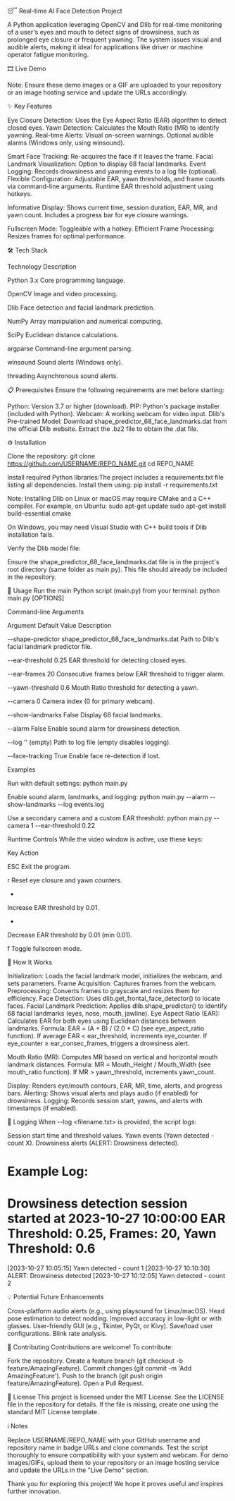 😴 Real-time AI Face Detection Project

A Python application leveraging OpenCV and Dlib for real-time monitoring of a user's eyes and mouth to detect signs of drowsiness, such as prolonged eye closure or frequent yawning. The system issues visual and audible alerts, making it ideal for applications like driver or machine operator fatigue monitoring.

🎞️ Live Demo

Note: Ensure these demo images or a GIF are uploaded to your repository or an image hosting service and update the URLs accordingly.

✨ Key Features

Eye Closure Detection: Uses the Eye Aspect Ratio (EAR) algorithm to detect closed eyes.
Yawn Detection: Calculates the Mouth Ratio (MR) to identify yawning.
Real-time Alerts:
Visual on-screen warnings.
Optional audible alarms (Windows only, using winsound).


Smart Face Tracking: Re-acquires the face if it leaves the frame.
Facial Landmark Visualization: Option to display 68 facial landmarks.
Event Logging: Records drowsiness and yawning events to a log file (optional).
Flexible Configuration:
Adjustable EAR, yawn thresholds, and frame counts via command-line arguments.
Runtime EAR threshold adjustment using hotkeys.


Informative Display:
Shows current time, session duration, EAR, MR, and yawn count.
Includes a progress bar for eye closure warnings.


Fullscreen Mode: Toggleable with a hotkey.
Efficient Frame Processing: Resizes frames for optimal performance.


🛠️ Tech Stack



Technology
Description



Python 3.x
Core programming language.


OpenCV
Image and video processing.


Dlib
Face detection and facial landmark prediction.


NumPy
Array manipulation and numerical computing.


SciPy
Euclidean distance calculations.


argparse
Command-line argument parsing.


winsound
Sound alerts (Windows only).


threading
Asynchronous sound alerts.



📋 Prerequisites
Ensure the following requirements are met before starting:

Python: Version 3.7 or higher (download).
PIP: Python's package installer (included with Python).
Webcam: A working webcam for video input.
Dlib's Pre-trained Model: Download shape_predictor_68_face_landmarks.dat from the official Dlib website.
Extract the .bz2 file to obtain the .dat file.




⚙️ Installation

Clone the repository:
git clone https://github.com/USERNAME/REPO_NAME.git
cd REPO_NAME


Install required Python libraries:The project includes a requirements.txt file listing all dependencies. Install them using:
pip install -r requirements.txt

Note: Installing Dlib on Linux or macOS may require CMake and a C++ compiler. For example, on Ubuntu:
sudo apt-get update
sudo apt-get install build-essential cmake

On Windows, you may need Visual Studio with C++ build tools if Dlib installation fails.

Verify the Dlib model file:

Ensure the shape_predictor_68_face_landmarks.dat file is in the project's root directory (same folder as main.py). This file should already be included in the repository.




🚀 Usage
Run the main Python script (main.py) from your terminal:
python main.py [OPTIONS]

Command-line Arguments



Argument
Default Value
Description



--shape-predictor
shape_predictor_68_face_landmarks.dat
Path to Dlib's facial landmark predictor file.


--ear-threshold
0.25
EAR threshold for detecting closed eyes.


--ear-frames
20
Consecutive frames below EAR threshold to trigger alarm.


--yawn-threshold
0.6
Mouth Ratio threshold for detecting a yawn.


--camera
0
Camera index (0 for primary webcam).


--show-landmarks
False
Display 68 facial landmarks.


--alarm
False
Enable sound alarm for drowsiness detection.


--log
'' (empty)
Path to log file (empty disables logging).


--face-tracking
True
Enable face re-detection if lost.


Examples

Run with default settings:
python main.py


Enable sound alarm, landmarks, and logging:
python main.py --alarm --show-landmarks --log events.log


Use a secondary camera and a custom EAR threshold:
python main.py --camera 1 --ear-threshold 0.22



Runtime Controls
While the video window is active, use these keys:



Key
Action



ESC
Exit the program.


r
Reset eye closure and yawn counters.


+
Increase EAR threshold by 0.01.


-
Decrease EAR threshold by 0.01 (min 0.01).


f
Toggle fullscreen mode.



🔬 How It Works

Initialization: Loads the facial landmark model, initializes the webcam, and sets parameters.
Frame Acquisition: Captures frames from the webcam.
Preprocessing: Converts frames to grayscale and resizes them for efficiency.
Face Detection: Uses dlib.get_frontal_face_detector() to locate faces.
Facial Landmark Prediction: Applies dlib.shape_predictor() to identify 68 facial landmarks (eyes, nose, mouth, jawline).
Eye Aspect Ratio (EAR):
Calculates EAR for both eyes using Euclidean distances between landmarks.
Formula: EAR = (A + B) / (2.0 * C) (see eye_aspect_ratio function).
If average EAR < ear_threshold, increments eye_counter.
If eye_counter ≥ ear_consec_frames, triggers a drowsiness alert.


Mouth Ratio (MR):
Computes MR based on vertical and horizontal mouth landmark distances.
Formula: MR = Mouth_Height / Mouth_Width (see mouth_ratio function).
If MR > yawn_threshold, increments yawn_count.


Display: Renders eye/mouth contours, EAR, MR, time, alerts, and progress bars.
Alerting: Shows visual alerts and plays audio (if enabled) for drowsiness.
Logging: Records session start, yawns, and alerts with timestamps (if enabled).


📝 Logging
When --log <filename.txt> is provided, the script logs:

Session start time and threshold values.
Yawn events (Yawn detected - count X).
Drowsiness alerts (ALERT: Drowsiness detected).

Example Log:
==================================================
Drowsiness detection session started at 2023-10-27 10:00:00
EAR Threshold: 0.25, Frames: 20, Yawn Threshold: 0.6
==================================================

[2023-10-27 10:05:15] Yawn detected - count 1
[2023-10-27 10:10:30] ALERT: Drowsiness detected
[2023-10-27 10:12:05] Yawn detected - count 2


💡 Potential Future Enhancements

Cross-platform audio alerts (e.g., using playsound for Linux/macOS).
Head pose estimation to detect nodding.
Improved accuracy in low-light or with glasses.
User-friendly GUI (e.g., Tkinter, PyQt, or Kivy).
Save/load user configurations.
Blink rate analysis.


🤝 Contributing
Contributions are welcome! To contribute:

Fork the repository.
Create a feature branch (git checkout -b feature/AmazingFeature).
Commit changes (git commit -m 'Add AmazingFeature').
Push to the branch (git push origin feature/AmazingFeature).
Open a Pull Request.


📜 License
This project is licensed under the MIT License. See the LICENSE file in the repository for details. If the file is missing, create one using the standard MIT License template.

ℹ️ Notes

Replace USERNAME/REPO_NAME with your GitHub username and repository name in badge URLs and clone commands.
Test the script thoroughly to ensure compatibility with your system and webcam.
For demo images/GIFs, upload them to your repository or an image hosting service and update the URLs in the "Live Demo" section.

Thank you for exploring this project! We hope it proves useful and inspires further innovation.
